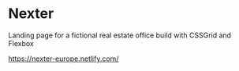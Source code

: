 # Nexter
Landing page for a fictional real estate office build with CSSGrid and Flexbox

https://nexter-europe.netlify.com/
